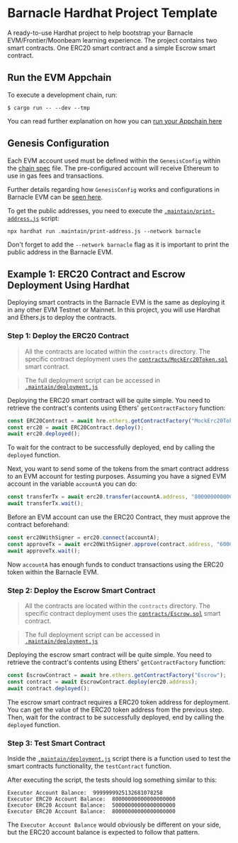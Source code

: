 # Barnacle Hardhat Project Template

A ready-to-use Hardhat project to help bootstrap your Barnacle EVM/Frontier/Moonbeam learning experience. The project contains two smart contracts. One ERC20 smart contract and a simple Escrow smart contract.

## Run the EVM Appchain

To execute a development chain, run:

```
$ cargo run -- --dev --tmp
```

You can read further explanation on how you can [run your Appchain here](../../README.md#running-the-barnacle-evm)

## Genesis Configuration

Each EVM account used must be defined within the `GenesisConfig` within the [chain spec](../../node/src/chain_spec.rs) file. The pre-configured account will receive Ethereum to use in gas fees and transactions.

Further details regarding how `GenesisConfig` works and configurations in Barnacle EVM can be [seen here](../../README.md#how-barnacle-evm-works).

To get the public addresses, you need to execute the [`.maintain/print-address.js`](.maintain/print-address.js) script:

```
npx hardhat run .maintain/print-address.js --network barnacle
```

Don't forget to add the `--network barnacle` flag as it is important to print the public address in the Barnacle EVM.

## Example 1: ERC20 Contract and Escrow Deployment Using Hardhat

Deploying smart contracts in the Barnacle EVM is the same as deploying it in any other EVM Testnet or Mainnet. In this project, you will use Hardhat and Ethers.js to deploy the contracts.

### Step 1: Deploy the ERC20 Contract

> All the contracts are located within the `contracts` directory. The specific contract deployment uses the [`contracts/MockErc20Token.sol`](contracts/MockErc20Token.sol) smart contract.

> The full deployment script can be accessed in [`.maintain/deployment.js`](.maintain/deployment.js)

Deploying the ERC20 smart contract will be quite simple. You need to retrieve the contract's contents using Ethers' `getContractFactory` function:

```javascript
const ERC20Contract = await hre.ethers.getContractFactory("MockErc20Token");
const erc20 = await ERC20Contract.deploy();
await erc20.deployed();
```

To wait for the contract to be successfully deployed, end by calling the `deployed` function.

Next, you want to send some of the tokens from the smart contract address to an EVM account for testing purposes. Assuming you have a signed EVM account in the variable `accountA` you can do:

```javascript
const transferTx = await erc20.transfer(accountA.address, "80000000000000000000");
await transferTx.wait();
```

Before an EVM account can use the ERC20 Contract, they must approve the contract beforehand:

```javascript
const erc20WithSigner = erc20.connect(accountA);
const approveTx = await erc20WithSigner.approve(contract.address, "60000000000000000000");
await approveTx.wait();
```

Now `accountA` has enough funds to conduct transactions using the ERC20 token within the Barnacle EVM.

### Step 2: Deploy the Escrow Smart Contract

> All the contracts are located within the `contracts` directory. The specific contract deployment uses the [`contracts/Escrow.sol`](contracts/Escrow.sol) smart contract.

> The full deployment script can be accessed in [`.maintain/deployment.js`](.maintain/deployment.js)

Deploying the escrow smart contract will be quite simple. You need to retrieve the contract's contents using Ethers' `getContractFactory` function:

```javascript
const EscrowContract = await hre.ethers.getContractFactory("Escrow");
const contract = await EscrowContract.deploy(erc20.address);
await contract.deployed();
```
The escrow smart contract requires a ERC20 token address for deployment. You can get the value of the ERC20 token address from the previous step. Then, wait for the contract to be successfully deployed, end by calling the `deployed` function.


### Step 3: Test Smart Contract

Inside the [`.maintain/deployment.js`](.maintain/deployment.js) script there is a function used to test the smart contracts functionality, the `testContract` function. 

After executing the script, the tests should log something similar to this:

```text
Executor Account Balance:  9999999925132681078258
Executor ERC20 Account Balance:  80000000000000000000
Executor ERC20 Account Balance:  50000000000000000000
Executor ERC20 Account Balance:  80000000000000000000
```

The `Executor Account Balance` would obviously be different on your side, but the ERC20 account balance is expected to follow that pattern.
